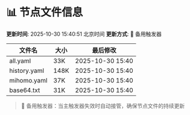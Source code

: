 # 📊 节点文件信息

**更新时间**: 2025-10-30 15:40:51 北京时间
**更新方式**: 🔄 备用触发器

| 文件名 | 大小 | 最后修改 |
|--------|------|----------|
| all.yaml | 33K | 2025-10-30 15:40 |
| history.yaml | 148K | 2025-10-30 15:40 |
| mihomo.yaml | 37K | 2025-10-30 15:40 |
| base64.txt | 31K | 2025-10-30 15:40 |

> 🔄 备用触发器：当主触发器失效时自动接管，确保节点文件的持续更新

